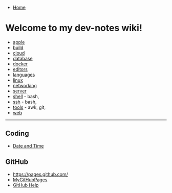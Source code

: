 - [Home](/home.md)
# Welcome to my dev-notes wiki!
- [apple](/apple.md)
- [build](/build.md)
- [cloud](/cloud.md)
- [database](/db.md)
- [docker](/docker.md)
- [editors](/edit.md)
- [languages](/lang.md)
- [linux](/linux.md)
- [networking](/net.md)
- [server](/server.md)
- [shell](/shell.md) - bash, 
- [ssh](/net-ssh.md) - bash, 
- [tools](/tools.md) - awk, git, 
- [web](/web.md)
---
## Coding
- [Date and Time](/code-date-and-time.md)

## GitHub
- https://pages.github.com/
- [MyGitHubPages](https://mroverton.github.io/dev-notes/index.html)
- [GitHub Help](https://help.github.com/articles/basic-writing-and-formatting-syntax/)
